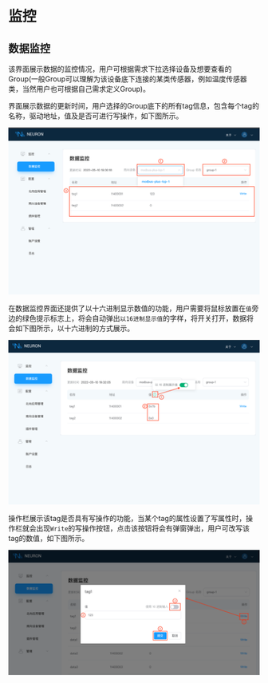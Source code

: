 # 监控

## 数据监控

该界面展示数据的监控情况，用户可根据需求下拉选择设备及想要查看的Group(一般Group可以理解为该设备底下连接的某类传感器，例如温度传感器类，当然用户也可根据自己需求定义Group)。

界面展示数据的更新时间，用户选择的Group底下的所有tag信息，包含每个tag的名称，驱动地址，值及是否可进行写操作，如下图所示。

![data-monitoring](../assets/data-monitoring.png)

在数据监控界面还提供了以十六进制显示数值的功能，用户需要将鼠标放置在`值`旁边的绿色提示标志上，将会自动弹出`以16进制显示值`的字样，将开关打开，数据将会如下图所示，以十六进制的方式展示。

![hex](../assets/hex.png)

操作栏展示该tag是否具有写操作的功能，当某个tag的属性设置了写属性时，操作栏就会出现`Write`的写操作按钮，点击该按钮将会有弹窗弹出，用户可改写该tag的数值，如下图所示。

![write](../assets/write.png)
